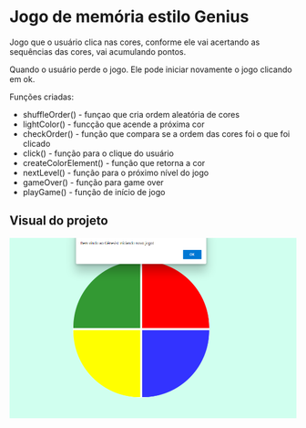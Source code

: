 # Jogo de memória estilo Genius

Jogo que o usuário clica nas cores, conforme ele vai acertando as sequências das cores, vai acumulando pontos.

Quando o usuário perde o jogo. Ele pode iniciar novamente o jogo clicando em ok. 

Funções criadas:
  
  - shuffleOrder() - funçao que cria ordem aleatória de cores
  - lightColor() - funcção que acende a próxima cor
  - checkOrder() -  função que compara se a ordem das cores foi o que foi clicado
  - click() - função para o clique do usuário
  - createColorElement() - função que retorna a cor
  - nextLevel() - função para o próximo nível do jogo
  - gameOver() - função para game over
  - playGame() - função de início de jogo
 
 ## Visual do projeto
 <p align="center">
  <img src=".github/genius.png" width=800>
 </p>